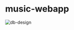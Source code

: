 # music-webapp

![db-design](https://github.com/JohkuF/music-webapp/assets/88050519/d28130f3-8251-4fc8-a8da-8c6b29ee9edd)
